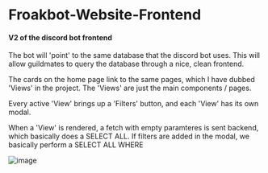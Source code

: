 # Froakbot-Website-Frontend

#### V2 of the discord bot frontend

The bot will 'point' to the same database that the discord bot uses. This will allow guildmates to query the database through a nice, clean frontend.

The cards on the home page link to the same pages, which I have dubbed 'Views' in the project. The 'Views' are just the main components / pages.

Every active 'View' brings up a 'Filters' button, and each 'View' has its own modal.

When a 'View' is rendered, a fetch with empty paramteres is sent backend, which basically does a SELECT ALL. If filters are added in the modal, we basically perform a SELECT ALL WHERE

![image](https://github.com/hikemalliday/froakbot-website-frontend/assets/117792777/61e23bf1-26c5-47fe-a67a-f7917694e3fc)

